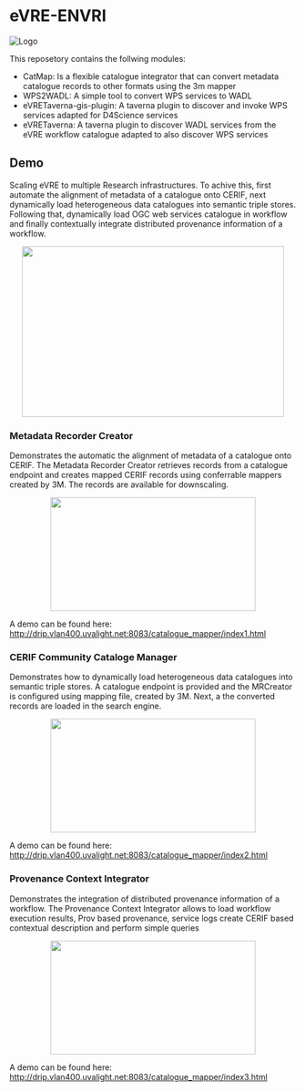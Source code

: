 # eVRE-ENVRI
![Logo](https://www.envriplus.eu/wp-content/uploads/2017/10/Untitled-300x294.png)

This reposetory contains the follwing modules: 

* CatMap: Is a flexible catalogue integrator that can convert metadata catalogue records to other formats using the 3m mapper
* WPS2WADL: A simple tool to convert WPS services to WADL
* eVRETaverna-gis-plugin: A taverna plugin to discover and invoke WPS services adapted for D4Science services 
* eVRETaverna: A taverna plugin to discover WADL services from the eVRE workflow catalogue adapted to also discover WPS services 


## Demo

Scaling eVRE to multiple Research infrastructures. To achive this, first automate the alignment of metadata of a catalogue onto CERIF, next dynamically load heterogeneous data catalogues into semantic triple stores. Following that,  dynamically load OGC web services catalogue in workflow and finally contextually integrate distributed provenance information of a workflow.

<p align="center">
  <img width="460" height="300" src="https://raw.githubusercontent.com/QCAPI-DRIP/eVRE-ENVRI_Blocks/master/images/EVRE-ENVRIPLUS-Demo-0928.png">
</p>


### Metadata Recorder Creator
Demonstrates the automatic the alignment of metadata of a catalogue onto CERIF. The Metadata Recorder Creator retrieves records from a catalogue endpoint and creates mapped CERIF records using conferrable mappers created by 3M. The records are available for downscaling.  

<p align="center">
  <img width="360" height="200" src="https://raw.githubusercontent.com/QCAPI-DRIP/eVRE-ENVRI/master/images/demo1Arch.png">
</p>


A demo can be found here: http://drip.vlan400.uvalight.net:8083/catalogue_mapper/index1.html

### CERIF Community Cataloge Manager
Demonstrates how to dynamically load heterogeneous data catalogues into semantic triple stores. A catalogue endpoint is provided 
and the MRCreator is configured using  mapping file, created by 3M. Next, a the converted records are loaded in the search engine. 

<p align="center">
  <img width="360" height="200" src="https://raw.githubusercontent.com/QCAPI-DRIP/eVRE-ENVRI/master/images/demo2Arch.png">
</p>

A demo can be found here: http://drip.vlan400.uvalight.net:8083/catalogue_mapper/index2.html

### Provenance Context Integrator 
Demonstrates the integration of distributed provenance information of a workflow. The 
Provenance Context Integrator allows to load workflow execution results, Prov based provenance, service logs create CERIF based contextual description and perform simple queries


<p align="center">
  <img width="360" height="200" src="https://raw.githubusercontent.com/QCAPI-DRIP/eVRE-ENVRI/master/images/demo3Arch.png">
</p>

A demo can be found here: http://drip.vlan400.uvalight.net:8083/catalogue_mapper/index3.html

